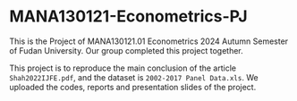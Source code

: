 # MANA130121-Econometrics-PJ
This is the Project of MANA130121.01 Econometrics 2024 Autumn Semester of Fudan University. Our group completed this project together.

This project is to reproduce the main conclusion of the article `Shah2022IJFE.pdf`, and the dataset is `2002-2017 Panel Data.xls`. We uploaded the codes, reports and presentation slides of the project.
